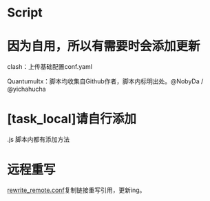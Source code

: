 # Script
# 因为自用，所以有需要时会添加更新
clash：上传基础配置conf.yaml

Quantumultx：脚本均收集自Github作者，脚本内标明出处。@NobyDa / @yichahucha
# [task_local]请自行添加
.js 脚本内都有添加方法

# 远程重写
[rewrite_remote.conf](https://raw.githubusercontent.com/gitk01n/Script/main/rewrite_remote.conf)复制链接重写引用，更新ing。
